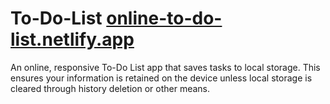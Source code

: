 # To-Do-List <a href="https://TaskToDo.netlify.app/">online-to-do-list.netlify.app</a>
An online, responsive To-Do List app that saves tasks to local storage. This ensures your information is retained on the device unless local storage is cleared through history deletion or other means.
